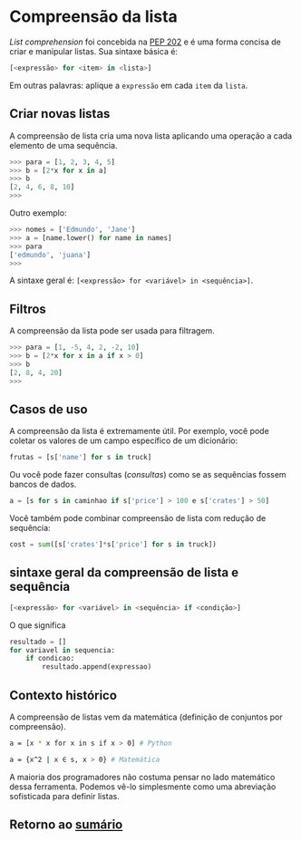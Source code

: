 # Compreensão da lista


*List comprehension* foi concebida na [PEP 202](https://peps.python.org/pep-0202/) e é uma forma concisa de criar e manipular listas. Sua sintaxe básica é:

```python
[<expressão> for <item> in <lista>]
```

Em outras palavras: aplique a `expressão` em cada `item` da `lista`.

## Criar novas listas

A compreensão de lista cria uma nova lista aplicando uma operação a cada elemento de uma sequência.

``` python
>>> para = [1, 2, 3, 4, 5]
>>> b = [2*x for x in a]
>>> b
[2, 4, 6, 8, 10]
>>>
```

Outro exemplo:

``` python
>>> nomes = ['Edmundo', 'Jane']
>>> a = [name.lower() for name in names]
>>> para
['edmundo', 'juana']
>>>
```

A sintaxe geral é: `[<expressão> for <variável> in <sequência>]`.

## Filtros

A compreensão da lista pode ser usada para filtragem.

``` python
>>> para = [1, -5, 4, 2, -2, 10]
>>> b = [2*x for x in a if x > 0]
>>> b
[2, 8, 4, 20]
>>>
```

## Casos de uso

A compreensão da lista é extremamente útil. Por exemplo, você pode coletar os valores de um campo específico de um dicionário:

``` python
frutas = [s['name'] for s in truck]
```

Ou você pode fazer consultas (*consultas*) como se as sequências fossem bancos de dados.

``` python
a = [s for s in caminhao if s['price'] > 100 e s['crates'] > 50]
```

Você também pode combinar compreensão de lista com redução de sequência:

``` python
cost = sum([s['crates']*s['price'] for s in truck])
```

## sintaxe geral da compreensão de lista e sequência

```python
[<expressão> for <variável> in <sequência> if <condição>]
```

O que significa

``` python
resultado = []
for variavel in sequencia:
    if condicao:
        resultado.append(expressao)
```

## Contexto histórico

A compreensão de listas vem da matemática (definição de conjuntos por compreensão).

``` bash
a = [x * x for x in s if x > 0] # Python

a = {x^2 | x ∈ s, x > 0} # Matemática
```

A maioria dos programadores não costuma pensar no lado matemático dessa ferramenta. Podemos vê-lo simplesmente como uma abreviação sofisticada para definir listas.

## Retorno ao [sumário](./00_Resumo.md)
